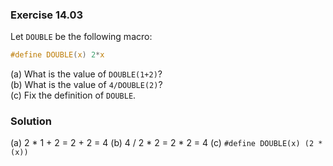 ### Exercise 14.03

Let `DOUBLE` be the following macro:

```c
#define DOUBLE(x) 2*x
```

(a) What is the value of `DOUBLE(1+2)`?  
(b) What is the value of `4/DOUBLE(2)`?  
(c) Fix the definition of `DOUBLE`.

### Solution

(a) 2 * 1 + 2 = 2 + 2 = 4
(b) 4 / 2 * 2 = 2 * 2 = 4
(c) `#define DOUBLE(x) (2 * (x))`
